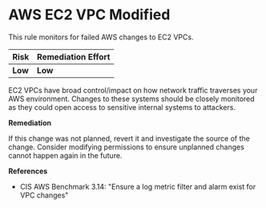 # AWS EC2 VPC Modified

This rule monitors for failed AWS changes to EC2 VPCs.

| Risk    | Remediation Effort |
| :------ | :----------------- |
| **Low** | **Low**            |

EC2 VPCs have broad control/impact on how network traffic traverses your AWS environment. Changes to these systems should be closely monitored as they could open access to sensitive internal systems to attackers.

**Remediation**

If this change was not planned, revert it and investigate the source of the change. Consider modifying permissions to ensure unplanned changes cannot happen again in the future.

**References**

- CIS AWS Benchmark 3.14: "Ensure a log metric filter and alarm exist for VPC changes"
